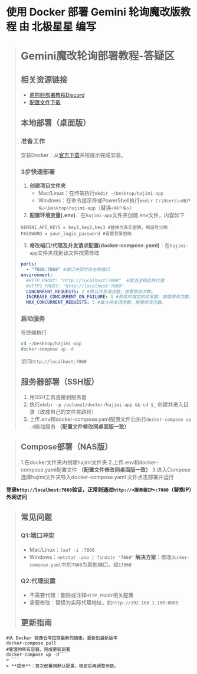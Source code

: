 # 使用 Docker 部署 Gemini 轮询魔改版教程 由 **北极星星** 编写

> # Gemini魔改轮询部署教程-答疑区
> ## 相关资源链接
> - [原抱脸部署教程Discord](https://discordapp.com/channels/1134557553011998840/1356195012831875203)
> - [配置文件下载](https://discord.com/channels/1134557553011998840/1358123054307217485/1363527369284911224)
> 
> ## 本地部署（桌面版）
> ### 准备工作
> 安装Docker：从[官方下载](https://www.docker.com/)并按提示完成安装。
> ### 3步快速部署
> 1. **创建项目文件夹**
>     - Mac/Linux：在终端执行`mkdir ~/Desktop/hajimi-app`
>     - Windows：在命令提示符或PowerShell执行`mkdir C:\Users\<用户名>\Desktop\hajimi-app`（替换`<用户名>`）
> 2. **配置环境变量(.env)**：在`hajimi-app`文件夹创建.env文件，内容如下
> ```env
> GEMINI_API_KEYS = key1,key2,key3 #替换为真实密钥，用逗号分隔
> PASSWORD = your_login_password #设置登录密码
> ```
> 3. **修改端口/代理及并发请求配置(docker-compose.yaml)**：在`hajimi-app`文件夹找到该文件按需修改
> ```yaml
> ports:
>   - "7860:7860" #端口冲突时改左侧端口
> environment:
>   #HTTP_PROXY: "http://localhost:7890"  #取消注释启用代理
>   #HTTPS_PROXY: "http://localhost:7890"
>   CONCURRENT_REQUESTS: 2 #默认并发请求数，按需修改次数。
>   INCREASE_CONCURRENT_ON_FAILURE: 1 #失败时增加的并发数，按需修改次数。
>   MAX_CONCURRENT_REQUESTS: 5 #最大并发请求数，按需修改次数。
> ```
> ### 启动服务
> 在终端执行
> ```bash
> cd ~/Desktop/hajimi-app 
> docker-compose up -d 
> ```
> 访问`http://localhost:7860`
> 
> ## 服务器部署（SSH版）
> 1. 用SSH工具连接到服务器
> 2. 执行`mkdir -p /volume1/docker/hajimi-app && cd $_` 创建并进入目录（改成自己的文件夹路径）
> 3. 上传.env和docker-compose.yaml配置文件后执行`docker-compose up -d`启动服务 **（配置文件修改同桌面版一致）** 

> ## Compose部署（NAS版）
> 1.在docker文件夹内创建hajimi文件夹
> 2.上传.env和docker-compose.yaml配置文件 **（配置文件修改同桌面版一致）** 
> 3.进入Compose选择hajimi文件夹导入docker-compose.yaml
文件点击部署并运行

**登录`http://localhost:7860`验证，正常则通过`http://<服务器IP>:7860`（替换IP）外网访问**
> 
> ## 常见问题
> ### Q1:端口冲突
> - Mac/Linux：`lsof -i :7860`
> - Windows：`netstat -ano | findstr "7860"`
> **解决方案**：修改`docker-compose.yaml`中的`7860`为其他端口，如`17860`
> ### Q2:代理设置
> - 不需要代理：删除或注释`HTTP_PROXY`相关配置
> - 需要修改：替换为实际代理地址，如`http://192.168.1.100:8080`
> 
> ## 更新指南
```进入项目文件夹，根据需求在SSH终端输入下面指令：
#从 Docker 镜像仓库拉取最新的镜像，更新到最新版本
docker-compose pull
#管理的所有容器，完成更新部署
docker-compose up -d```
> ```
> **提示**：首次部署用默认配置，稳定后再调整参数。
